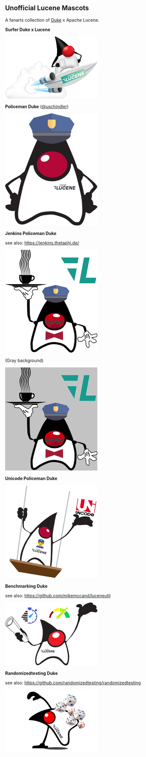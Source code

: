 ## Unofficial Lucene Mascots

A fanarts collection of [Duke](https://wiki.openjdk.java.net/display/duke/Main) x Apache Lucene.

**Surfer Duke x Lucene**

<img src="./lucene_duke_surf.png" width=300 />

**Policeman Duke** ([@uschindler](https://github.com/uschindler))

<img src="./policeman_duke.png" width=300/>

**Jenkins Policeman Duke**

see also: https://jenkins.thetaphi.de/

<img src="./policeman_duke_jenkins.png" width=300/>

(Gray background)

<img src="./policeman_duke_jenkins_gray.png" width=300/>


**Unicode Policeman Duke**

<img src="./policeman_duke_unicode.png" width=300/>

**Benchmarking Duke**

see also: https://github.com/mikemccand/luceneutil

<img src="./luceneutil_duke.png" width=300/>

**Randomizedtesting Duke**

see also: https://github.com/randomizedtesting/randomizedtesting

<img src="./randomizedtesting_duke.png" width=300/>
